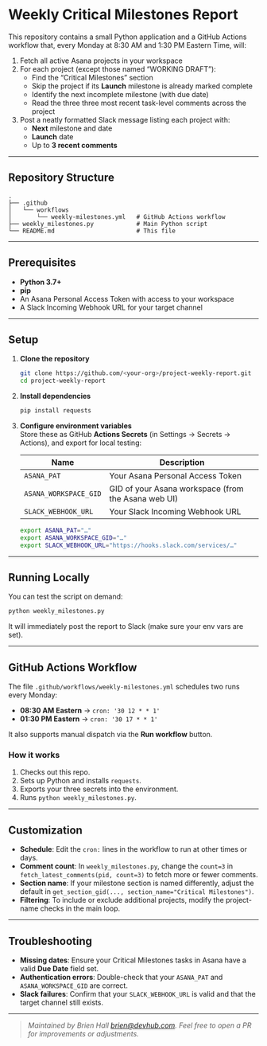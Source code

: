 # Weekly Critical Milestones Report

This repository contains a small Python application and a GitHub Actions workflow that, every Monday at 8:30 AM and 1:30 PM Eastern Time, will:

1. Fetch all active Asana projects in your workspace  
2. For each project (except those named “WORKING DRAFT”):
   - Find the “Critical Milestones” section  
   - Skip the project if its **Launch** milestone is already marked complete  
   - Identify the next incomplete milestone (with due date)  
   - Read the three three most recent task-level comments across the project  
3. Post a neatly formatted Slack message listing each project with:
   - **Next** milestone and date  
   - **Launch** date  
   - Up to **3 recent comments**

---

## Repository Structure

```
.
├── .github
│   └── workflows
│       └── weekly-milestones.yml   # GitHub Actions workflow
├── weekly_milestones.py            # Main Python script
└── README.md                       # This file
```

---

## Prerequisites

- **Python 3.7+**  
- **pip**  
- An Asana Personal Access Token with access to your workspace  
- A Slack Incoming Webhook URL for your target channel  

---

## Setup

1. **Clone the repository**  
   ```bash
   git clone https://github.com/<your-org>/project-weekly-report.git
   cd project-weekly-report
   ```

2. **Install dependencies**  
   ```bash
   pip install requests
   ```

3. **Configure environment variables**  
   Store these as GitHub **Actions Secrets** (in Settings → Secrets → Actions), and export for local testing:

   | Name                   | Description                                            |
   |------------------------|--------------------------------------------------------|
   | `ASANA_PAT`            | Your Asana Personal Access Token                       |
   | `ASANA_WORKSPACE_GID`  | GID of your Asana workspace (from the Asana web UI)    |
   | `SLACK_WEBHOOK_URL`    | Your Slack Incoming Webhook URL                        |

   ```bash
   export ASANA_PAT="…"
   export ASANA_WORKSPACE_GID="…"
   export SLACK_WEBHOOK_URL="https://hooks.slack.com/services/…"
   ```

---

## Running Locally

You can test the script on demand:

```bash
python weekly_milestones.py
```

It will immediately post the report to Slack (make sure your env vars are set).

---

## GitHub Actions Workflow

The file `.github/workflows/weekly-milestones.yml` schedules two runs every Monday:

- **08:30 AM Eastern** → `cron: '30 12 * * 1'`  
- **01:30 PM Eastern** → `cron: '30 17 * * 1'`  

It also supports manual dispatch via the **Run workflow** button.

### How it works

1. Checks out this repo.  
2. Sets up Python and installs `requests`.  
3. Exports your three secrets into the environment.  
4. Runs `python weekly_milestones.py`.  

---

## Customization

- **Schedule**: Edit the `cron:` lines in the workflow to run at other times or days.  
- **Comment count**: In `weekly_milestones.py`, change the `count=3` in `fetch_latest_comments(pid, count=3)` to fetch more or fewer comments.  
- **Section name**: If your milestone section is named differently, adjust the default in `get_section_gid(..., section_name="Critical Milestones")`.  
- **Filtering**: To include or exclude additional projects, modify the project-name checks in the main loop.

---

## Troubleshooting

- **Missing dates**: Ensure your Critical Milestones tasks in Asana have a valid **Due Date** field set.  
- **Authentication errors**: Double-check that your `ASANA_PAT` and `ASANA_WORKSPACE_GID` are correct.  
- **Slack failures**: Confirm that your `SLACK_WEBHOOK_URL` is valid and that the target channel still exists.

---

> _Maintained by Brien Hall <brien@devhub.com>. Feel free to open a PR for improvements or adjustments._
